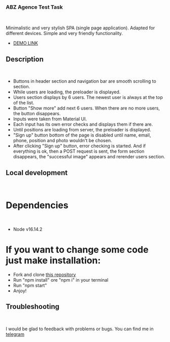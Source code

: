 ### ABZ Agence Test Task
<br>

Minimalistic and very stylish SPA (single page application). Adapted for different devices. Simple and very friendly functionality.

* [DEMO LINK](https://uliton.github.io/abz_test_task/)


## Description
<br>

- Buttons in header section and navigation bar are smooth scrolling to section.
- While users are loading, the preloader is displayed.
- Users section displays by 6 users. The newest user is always at the top of the list.
- Button "Show more" add next 6 users. When there are no more users, the button disappears.
- Inputs were taken from Material UI.
- Each input has its own error checks and displays them if there are.
- Until positions are loading from server, the preloader is displayed.
- "Sign up" button bottom of the page is disabled until name, email, phone, position and photo wouldn't be chosen.
- After clicking "Sign up" button, error checking is started. And if everything is ok, then a POST request is sent, the form section disappears, the "successful image" appears and rerender users section.


## Local development
<br>

# Dependencies
<br>

* Node v16.14.2

# If you want to change some code just make installation:
* Fork and clone [this repository](https://github.com/uliton/abz_test_task)
* Run "npm install" ore "npm i" in your terminal
* Run "npm start"
* Anjoy!


## Troubleshooting
<br>

I would be glad to feedback with problems or bugs.
You can find me in [telegram](https://tlgg.ru/@a_haruca)